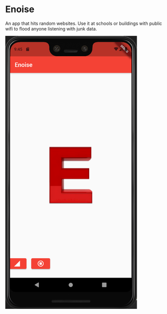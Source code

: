 # Enoise

An app that hits random websites. Use it at schools or buildings with public wifi to flood anyone listening
with junk data.

![Enoise](assets/enoise.PNG)